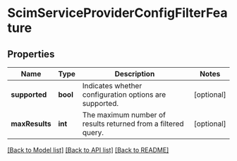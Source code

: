 # ScimServiceProviderConfigFilterFeature

## Properties
Name | Type | Description | Notes
------------ | ------------- | ------------- | -------------
**supported** | **bool** | Indicates whether configuration options are supported. | [optional] 
**maxResults** | **int** | The maximum number of results returned from a filtered query. | [optional] 

[[Back to Model list]](../README.md#documentation-for-models) [[Back to API list]](../README.md#documentation-for-api-endpoints) [[Back to README]](../README.md)


